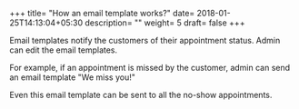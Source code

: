 +++
title= "How an email template works?"
date= 2018-01-25T14:13:04+05:30
description= ""
weight= 5
draft= false
+++


Email templates notify the customers of their appointment status. Admin can edit the email templates.

For example, if an appointment is missed by the customer, admin can send an email template "We miss you!"

Even this email template can be sent to all the no-show appointments.